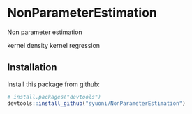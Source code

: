 # NonParameterEstimation
Non parameter estimation

kernel density 
kernel regression

## Installation
Install this package from github:

```R
# install.packages("devtools")
devtools::install_github("syuoni/NonParameterEstimation")
```
